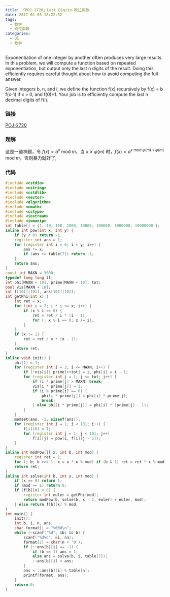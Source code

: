 ```yaml
---
title: 「POJ-2720」Last Digits-欧拉函数
date: 2017-01-03 18:22:52
tags:
  - 数学
  - 欧拉函数
categories:
  - OI
  - 数学
---
```

Exponentiation of one integer by another often produces very large results. In this problem, we will compute a function based on repeated exponentiation, but output only the last n digits of the result. Doing this efficiently requires careful thought about how to avoid computing the full answer.

Given integers b, n, and i, we define the function f(x) recursively by f(x) = b f(x-1) if x > 0, and f(0)=1. Your job is to efficiently compute the last n decimal digits of f(i).
<!-- more -->
### 链接
[POJ-2720](http://poj.org/problem?id=2720)
### 题解
这是一道神题，令 $f(x) = a^x$ mod $m$，当 $x \geq \varphi (m)$ 时，$f(x) = a^{x \text { mod } \varphi (m) + \varphi(m)} \text { mod } m$，否则暴力就好了,
### 代码
``` cpp
#include <cstdio>
#include <cstring>
#include <cstdlib>
#include <vector>
#include <algorithm>
#include <cmath>
#include <cctype>
#include <iostream>
#include <iomanip>
int table[] = {1, 10, 100, 1000, 10000, 100000, 1000000, 10000000 };
inline int pow(int x, int y) {
    if (y < 0) return -1;
    register int ans = 1;
    for (register int i = 0; i < y; i++) {
        ans *= x;
        if (ans >= table[7]) return -1;
    }
    return ans;
}
const int MAXN = 3000;
typedef long long ll;
int phi[MAXN + 10], prime[MAXN + 10], tot;
bool vis[MAXN + 10];
int f[101][101], ans[101][101];
int getPhi(int x) {
    int ret = x;
    for (int i = 2; i * i <= x; i++) {
        if (x % i == 0) {
            ret = ret / i * (i - 1);
            for (; x % i == 0; x /= i);
        }
    }
    if (x != 1) {
        ret = ret / x * (x - 1);
    }
    return ret;
}
inline void init() {
    phi[1] = 1;
    for (register int i = 2; i <= MAXN; i++) {
        if (!vis[i]) prime[++tot] = i, phi[i] = i - 1;
        for (register int j = 1; j <= tot; j++) {
            if (i * prime[j] > MAXN) break;
            vis[i * prime[j]] = 1;
            if (i % prime[j] == 0) {
                phi[i * prime[j]] = phi[i] * prime[j];
                break;
            } else phi[i * prime[j]] = phi[i] * (prime[j] - 1);
        }
    }
    memset(ans, -1, sizeof(ans));
    for (register int i = 1; i < 101; i++) {
        f[i][0] = 1;
        for (register int j = 1; j < 101; j++)
            f[i][j] = pow(i, f[i][j - 1]);
    }
}
inline int modPow(ll x, int b, int mod) {
    register int ret = 1;
    for (; b; b >>= 1, x = x * x % mod) if (b & 1) ret = ret * x % mod;
    return ret;
}
inline int solve(int b, int x, int mod) {
    if (x == 0) return 1;
    if (mod == 1) return 0;
    if (f[b][x] < 0) {
        register int euler = getPhi(mod);
        return modPow(b, solve(b, x - 1, euler) + euler, mod);
    } else return f[b][x] % mod;
}
int main() {
    init();
    int b, i, n, ans;
    char format[] = "%00d\n";
    while (~scanf("%d", &b) && b) {
        scanf("%d%d", &i, &n);
        format[2] = char(n + '0');
        if (::ans[b][i] == -1) {
            if (b == 1) ans = 1;
            else ans = solve(b, i, table[7]);
            ::ans[b][i] = ans;
        }
        ans = ::ans[b][i] % table[n];
        printf(format, ans);
    }
    return 0;
}
```

